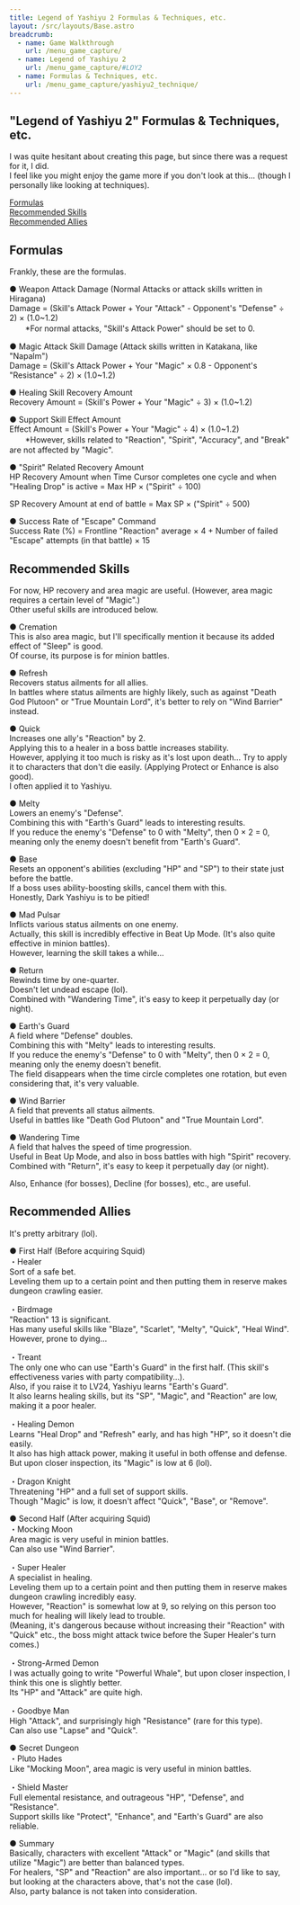 ```yaml
---
title: Legend of Yashiyu 2 Formulas & Techniques, etc.
layout: /src/layouts/Base.astro
breadcrumb:
  - name: Game Walkthrough
    url: /menu_game_capture/
  - name: Legend of Yashiyu 2
    url: /menu_game_capture/#LOY2
  - name: Formulas & Techniques, etc.
    url: /menu_game_capture/yashiyu2_technique/
---
```


## "Legend of Yashiyu 2" Formulas & Techniques, etc.

I was quite hesitant about creating this page, but since there was a request for it, I did.  
I feel like you might enjoy the game more if you don't look at this... (though I personally like looking at techniques).  
  
<Table of Contents>  

[Formulas](##COMPUTE)  
[Recommended Skills](/##SKILL)  
[Recommended Allies](/##FRIEND)  
  
  

## Formulas

Frankly, these are the formulas.  
  
● Weapon Attack Damage (Normal Attacks or attack skills written in Hiragana)  
Damage = (Skill's Attack Power + Your "Attack" - Opponent's "Defense" ÷ 2) × (1.0~1.2)  
　　*For normal attacks, "Skill's Attack Power" should be set to 0.  
  
● Magic Attack Skill Damage (Attack skills written in Katakana, like "Napalm")  
Damage = (Skill's Attack Power + Your "Magic" × 0.8 - Opponent's "Resistance" ÷ 2) × (1.0~1.2)  
  
● Healing Skill Recovery Amount  
Recovery Amount = (Skill's Power + Your "Magic" ÷ 3) × (1.0~1.2)  
  
● Support Skill Effect Amount  
Effect Amount = (Skill's Power + Your "Magic" ÷ 4) × (1.0~1.2)  
　　*However, skills related to "Reaction", "Spirit", "Accuracy", and "Break" are not affected by "Magic".  
  
● "Spirit" Related Recovery Amount  
HP Recovery Amount when Time Cursor completes one cycle and when "Healing Drop" is active = Max HP × ("Spirit" ÷ 100)  
  
SP Recovery Amount at end of battle = Max SP × ("Spirit" ÷ 500)  
  
● Success Rate of "Escape" Command  
Success Rate (%) = Frontline "Reaction" average × 4 + Number of failed "Escape" attempts (in that battle) × 15  
  

## Recommended Skills

For now, HP recovery and area magic are useful. (However, area magic requires a certain level of "Magic".)  
Other useful skills are introduced below.  
  
● Cremation  
This is also area magic, but I'll specifically mention it because its added effect of "Sleep" is good.  
Of course, its purpose is for minion battles.  
  
● Refresh  
Recovers status ailments for all allies.  
In battles where status ailments are highly likely, such as against "Death God Plutoon" or "True Mountain Lord", it's better to rely on "Wind Barrier" instead.  
  
● Quick  
Increases one ally's "Reaction" by 2.  
Applying this to a healer in a boss battle increases stability.  
However, applying it too much is risky as it's lost upon death... Try to apply it to characters that don't die easily. (Applying Protect or Enhance is also good).  
I often applied it to Yashiyu.  
  
● Melty  
Lowers an enemy's "Defense".  
Combining this with "Earth's Guard" leads to interesting results.  
If you reduce the enemy's "Defense" to 0 with "Melty", then 0 × 2 = 0, meaning only the enemy doesn't benefit from "Earth's Guard".  
  
● Base  
Resets an opponent's abilities (excluding "HP" and "SP") to their state just before the battle.  
If a boss uses ability-boosting skills, cancel them with this.  
Honestly, Dark Yashiyu is to be pitied!  
  
● Mad Pulsar  
Inflicts various status ailments on one enemy.  
Actually, this skill is incredibly effective in Beat Up Mode. (It's also quite effective in minion battles).  
However, learning the skill takes a while...  
  
● Return  
Rewinds time by one-quarter.  
Doesn't let undead escape (lol).  
Combined with "Wandering Time", it's easy to keep it perpetually day (or night).  
  
● Earth's Guard  
A field where "Defense" doubles.  
Combining this with "Melty" leads to interesting results.  
If you reduce the enemy's "Defense" to 0 with "Melty", then 0 × 2 = 0, meaning only the enemy doesn't benefit.  
The field disappears when the time circle completes one rotation, but even considering that, it's very valuable.  
  
● Wind Barrier  
A field that prevents all status ailments.  
Useful in battles like "Death God Plutoon" and "True Mountain Lord".  
  
● Wandering Time  
A field that halves the speed of time progression.  
Useful in Beat Up Mode, and also in boss battles with high "Spirit" recovery.  
Combined with "Return", it's easy to keep it perpetually day (or night).  
  
  
Also, Enhance (for bosses), Decline (for bosses), etc., are useful.

## Recommended Allies

It's pretty arbitrary (lol).  
  
● First Half (Before acquiring Squid)  
・Healer  
Sort of a safe bet.  
Leveling them up to a certain point and then putting them in reserve makes dungeon crawling easier.  
  
・Birdmage  
"Reaction" 13 is significant.  
Has many useful skills like "Blaze", "Scarlet", "Melty", "Quick", "Heal Wind".  
However, prone to dying...  
  
・Treant  
The only one who can use "Earth's Guard" in the first half. (This skill's effectiveness varies with party compatibility...).  
Also, if you raise it to LV24, Yashiyu learns "Earth's Guard".  
It also learns healing skills, but its "SP", "Magic", and "Reaction" are low, making it a poor healer.  
  
・Healing Demon  
Learns "Heal Drop" and "Refresh" early, and has high "HP", so it doesn't die easily.  
It also has high attack power, making it useful in both offense and defense.  
But upon closer inspection, its "Magic" is low at 6 (lol).  
  
・Dragon Knight  
Threatening "HP" and a full set of support skills.  
Though "Magic" is low, it doesn't affect "Quick", "Base", or "Remove".  
  
● Second Half (After acquiring Squid)  
・Mocking Moon  
Area magic is very useful in minion battles.  
Can also use "Wind Barrier".  
  
・Super Healer  
A specialist in healing.  
Leveling them up to a certain point and then putting them in reserve makes dungeon crawling incredibly easy.  
However, "Reaction" is somewhat low at 9, so relying on this person too much for healing will likely lead to trouble.  
(Meaning, it's dangerous because without increasing their "Reaction" with "Quick" etc., the boss might attack twice before the Super Healer's turn comes.)  
  
・Strong-Armed Demon  
I was actually going to write "Powerful Whale", but upon closer inspection, I think this one is slightly better.  
Its "HP" and "Attack" are quite high.  
  
・Goodbye Man  
High "Attack", and surprisingly high "Resistance" (rare for this type).  
Can also use "Lapse" and "Quick".  
  
  
● Secret Dungeon  
・Pluto Hades  
Like "Mocking Moon", area magic is very useful in minion battles.  
  
・Shield Master  
Full elemental resistance, and outrageous "HP", "Defense", and "Resistance".  
Support skills like "Protect", "Enhance", and "Earth's Guard" are also reliable.  
  
● Summary  
Basically, characters with excellent "Attack" or "Magic" (and skills that utilize "Magic") are better than balanced types.  
For healers, "SP" and "Reaction" are also important... or so I'd like to say, but looking at the characters above, that's not the case (lol).  
Also, party balance is not taken into consideration.